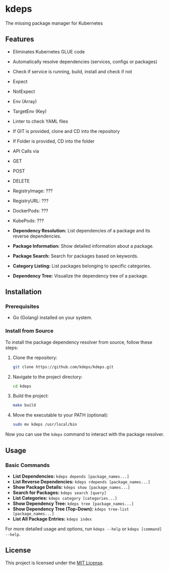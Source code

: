 # kdeps
The missing package manager for Kubernetes

## Features

- Eliminates Kubernetes GLUE code
- Automatically resolve dependencies (services, configs or packages)
- Check if service is running, build, install and check if not
- Expect
- NotExpect
- Env (Array)
- TargetEnv (Key)
- Linter to check YAML files
- If GIT is provided, clone and CD into the repository
- If Folder is provided, CD into the folder
- API Calls via
- GET
- POST
- DELETE
- RegistryImage: ???
- RegistryURL: ???
- DockerPods: ???
- KubePods: ???

- **Dependency Resolution:** List dependencies of a package and its reverse dependencies.
- **Package Information:** Show detailed information about a package.
- **Package Search:** Search for packages based on keywords.
- **Category Listing:** List packages belonging to specific categories.
- **Dependency Tree:** Visualize the dependency tree of a package.

## Installation

### Prerequisites

- Go (Golang) installed on your system.

### Install from Source

To install the package dependency resolver from source, follow these steps:

1. Clone the repository:

   ```sh
   git clone https://github.com/kdeps/kdeps.git
   ```

2. Navigate to the project directory:

   ```sh
   cd kdeps
   ```

3. Build the project:

   ```sh
   make build
   ```

4. Move the executable to your PATH (optional):

   ```sh
   sudo mv kdeps /usr/local/bin
   ```

Now you can use the `kdeps` command to interact with the package resolver.

## Usage

### Basic Commands

- **List Dependencies:** `kdeps depends [package_names...]`
- **List Reverse Dependencies:** `kdeps rdepends [package_names...]`
- **Show Package Details:** `kdeps show [package_names...]`
- **Search for Packages:** `kdeps search [query]`
- **List Categories:** `kdeps category [categories...]`
- **Show Dependency Tree:** `kdeps tree [package_names...]`
- **Show Dependency Tree (Top-Down):** `kdeps tree-list [package_names...]`
- **List All Package Entries:** `kdeps index`

For more detailed usage and options, run `kdeps --help` or `kdeps [command] --help`.

## License

This project is licensed under the [MIT License](LICENSE).
